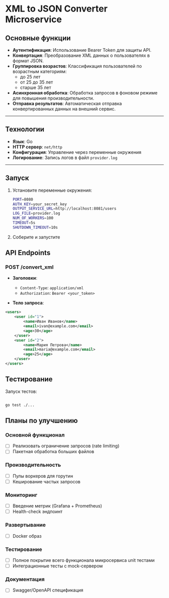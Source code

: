 # XML to JSON Converter Microservice

## Основные функции
- **Аутентификация**: Использование Bearer Token для защиты API.
- **Конвертация**: Преобразование XML данных о пользователях в формат JSON.
- **Группировка возрастов**: Классификация пользователей по возрастным категориям:
    - до 25 лет
    - от 25 до 35 лет
    - старше 35 лет
- **Асинхронная обработка**: Обработка запросов в фоновом режиме для повышения производительности.
- **Отправка результатов**: Автоматическая отправка конвертированных данных на внешний сервис.

---

## Технологии
- **Язык**: Go
- **HTTP сервер**: `net/http`
- **Конфигурация**: Управление через переменные окружения
- **Логирование**: Запись логов в файл `provider.log`

---

## Запуск
1. Установите переменные окружения:
   ```bash
   PORT=8080
   AUTH_KEY=your_secret_key
   OUTPUT_SERVICE_URL=http://localhost:8081/users
   LOG_FILE=provider.log
   NUM_OF_WORKERS=100
   TIMEOUT=5s
   SHUTDOWN_TIMEOUT=10s

2. Соберите и запустите

## API Endpoints
### POST /convert_xml
- **Заголовки**:
    - `Content-Type`: `application/xml`
    - `Authorization`: `Bearer <your_token>`

- **Тело запроса**:
```xml
<users>
    <user id="1">
        <name>Иван Иванов</name>
        <email>ivan@example.com</email>
        <age>30</age>
    </user>
    <user id="2">
        <name>Мария Петрова</name>
        <email>maria@example.com</email>
        <age>25</age>
    </user>
</users>
```

## Тестирование
Запуск тестов:
```bash

go test ./...
```

## Планы по улучшению

### Основной функционал
- [ ] Реализовать ограничение запросов (rate limiting)
- [ ] Пакетная обработка больших файлов

### Производительность
- [ ] Пулы воркеров для горутин
- [ ] Кеширование частых запросов

### Мониторинг
- [ ] Введение метрик (Grafana + Prometheus)
- [ ] Health-check эндпоинт

### Развертывание
- [ ] Docker образ

### Тестирование
- [ ] Полное покрытие всего функционала микросервиса unit тестами
- [ ] Интеграционные тесты с mock-сервером

### Документация
- [ ] Swagger/OpenAPI спецификация